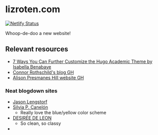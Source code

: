 # lizroten.com
[![Netlify Status](https://api.netlify.com/api/v1/badges/90453026-b94f-4da8-aabb-321abb1da0de/deploy-status)](https://app.netlify.com/sites/lizrotencom/deploys)  


Whoop-de-doo a new website!  


## Relevant resources  

- [7 Ways You Can Further Customize the Hugo Academic Theme by Isabella Benabaye](https://isabella-b.com/blog/hugo-academic-customization/)  
- [Connor Rothschild's blog GH](https://github.com/connorrothschild/v2)
- [Alison Presmanes Hill website GH](https://github.com/rbind/apreshill)

### Neat blogdown sites  
- [Jason Lengstorf](https://www.jason.af/)  
- [Silvia P. Canelón](https://silvia.rbind.io/)
  - Really love the blue/yellow color scheme
- [DESIRÉE DE LEON](https://desiree.rbind.io/)  
  - So clean, so classy
- 
